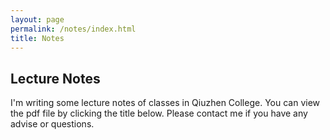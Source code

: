 ```yaml
---
layout: page
permalink: /notes/index.html
title: Notes
---
```


## Lecture Notes

I'm writing some lecture notes of classes in Qiuzhen College. You can view the pdf file by clicking the title below. Please contact me if you have any advise or questions.<br>




